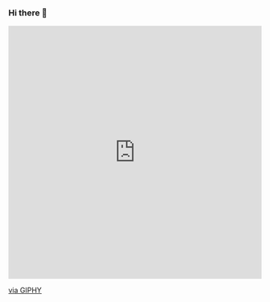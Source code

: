 ### Hi there 👋

<!--

**DarioLopez18/DarioLopez18** is a ✨ _special_ ✨ repository because its `README.md` (this file) appears on your GitHub profile.

Here are some ideas to get you started:

- 🔭 I’m currently working on ...
- 🌱 I’m currently learning ...
- 👯 I’m looking to collaborate on ...
- 🤔 I’m looking for help with ...
- 💬 Ask me about ...
- 📫 How to reach me: ...
- 😄 Pronouns: ...
- ⚡ Fun fact: ...
-->
<div style="width: 100%; height: 0; padding-bottom: 100%; position: relative">
  <iframe
    src="https://giphy.com/embed/bGgsc5mWoryfgKBx1u"
    width="100%"
    height="100%"
    style="position: absolute"
    frameborder="0"
    class="giphy-embed"
    allowfullscreen
  ></iframe>
</div>
<p>
  <a href="https://giphy.com/gifs/computador-gu-tecnology-bGgsc5mWoryfgKBx1u"
    >via GIPHY</a
  >
</p>


